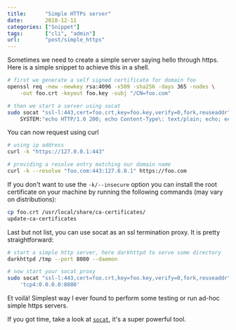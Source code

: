 ```yaml
---
title:      "Simple HTTPs server"
date:       2018-12-11
categories: ["Snippet"]
tags:       ["cli", "admin"]
url:        "post/simple_https"
---
```


Sometimes we need to create a simple server saying hello through https.
Here is a simple snippet to achieve this in a shell.

```bash
# first we generate a self signed certificate for domain foo
openssl req -new -newkey rsa:4096 -x509 -sha256 -days 365 -nodes \
	-out foo.crt -keyout foo.key -subj "/CN=foo.com"

# then we start a server using socat
sudo socat "ssl-l:443,cert=foo.crt,key=foo.key,verify=0,fork,reuseaddr" \
	SYSTEM:"echo HTTP/1.0 200; echo Content-Type\: text/plain; echo; echo Hello World\!;"
```

You can now request using curl

```bash
# using ip address
curl -k "https://127.0.0.1:443"

# providing a resolve entry matching our domain name
curl -k --resolve "foo.com:443:127.0.0.1" https://foo.com
```

If you don't want to use the `-k/--insecure` option you can install the root
certificate on your machine by running the following commands (may vary on distributions):

```bash
cp foo.crt /usr/local/share/ca-certificates/
update-ca-certificates
```

Last but not list, you can use socat as an ssl termination proxy. It is pretty
straightforward:

```bash
# start a simple http server, here darkhttpd to serve some directory
darkhttpd /tmp --port 8080 --daemon

# now start your socat proxy
sudo socat "ssl-l:443,cert=foo.crt,key=foo.key,verify=0,fork,reuseaddr" \
	'tcp4:0.0.0.0:8080'
```

Et voilà! Simplest way I ever found to perform some testing or run ad-hoc
simple https servers.

If you got time, take a look at [`socat`](https://linux.die.net/man/1/socat),
it's a super powerful tool.
